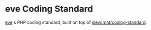 # eve Coding Standard

[eve](https://eve.io)'s PHP coding standard, built on top of [slevomat/coding-standard](https://github.com/slevomat/coding-standard).
